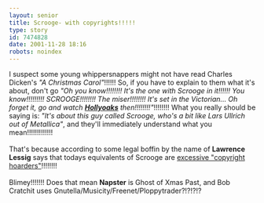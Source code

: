 ```yaml
---
layout: senior
title: Scrooge- with copyrights!!!!!
type: story
id: 7474828
date: 2001-11-28 18:16
robots: noindex
---
```

I suspect some young whippersnappers might not have read Charles Dicken's <i>"A Christmas Carol"</i>!!!!!! So, if you have to explain to them what it's about, don't go <i>"Oh you know!!!!!!!! It's the one with Scrooge in it!!!!!! You know!!!!!!!!! SCROOGE!!!!!!!! The miser!!!!!!!! It's set in the Victorian... Oh forget it, go and watch <a href="http://www.hollyoaks.com/"><b>Hollyoaks</b></a> then!!!!!!!!"</i>!!!!!!!! What you really should be saying is: <i>"It's about this guy called Scrooge, who's a bit like Lars Ullrich out of Metallica"</i>, and they'll immediately understand what you mean!!!!!!!!!!!!!<br/> <br/>That's because according to some legal boffin by the name of <b>Lawrence Lessig</b> says that todays equivalents of Scrooge are <a href="http://www.wired.com/news/print/0,1294,48625,00.html">excessive "copyright hoarders"</a>!!!!!!!!<br/> <br/>Blimey!!!!!!! Does that mean <b>Napster</b> is Ghost of Xmas Past, and Bob Cratchit uses Gnutella/Musicity/Freenet/Ploppytrader?!?!?!?